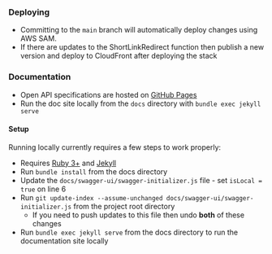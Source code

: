 ### Deploying
- Committing to the `main` branch will automatically deploy changes using AWS SAM.
- If there are updates to the ShortLinkRedirect function then publish a new version and deploy to CloudFront after deploying the stack

### Documentation
- Open API specifications are hosted on [GitHub Pages](https://terryjharrison.github.io/see-this-api/)
- Run the doc site locally from the `docs` directory with `bundle exec jekyll serve`

#### Setup
Running locally currently requires a few steps to work properly:
- Requires [Ruby 3+](https://mac.install.guide/ruby/13.html) and [Jekyll](https://jekyllrb.com/docs/step-by-step/01-setup/)
- Run `bundle install` from the docs directory
- Update the `docs/swagger-ui/swagger-initializer.js` file - set `isLocal = true` on line 6
- Run `git update-index --assume-unchanged docs/swagger-ui/swagger-initializer.js` from the project root directory
  - If you need to push updates to this file then undo **both** of these changes
- Run `bundle exec jekyll serve` from the docs directory to run the documentation site locally